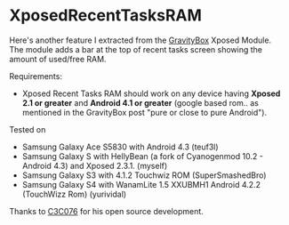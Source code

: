 # XposedRecentTasksRAM

Here's another feature I extracted from the [GravityBox](http://forum.xda-developers.com/showthread.php?t=2316070) Xposed Module.  
The module adds a bar at the top of recent tasks screen showing the amount of used/free RAM.

Requirements:
 - Xposed Recent Tasks RAM should work on any device having **Xposed 2.1 or greater** and **Android 4.1 or greater** (google based rom.. as mentioned in the GravityBox post "pure or close to pure Android").

Tested on
- Samsung Galaxy Ace S5830 with Android 4.3 (teuf3l)
- Samsung Galaxy S with HellyBean (a fork of Cyanogenmod 10.2 - Android 4.3) and Xposed 2.3.1. (myself)
- Samsung Galaxy S3 with 4.1.2 Touchwiz ROM (SuperSmashedBro)
- Samsung Galaxy S4 with WanamLite 1.5 XXUBMH1 Android 4.2.2 (TouchWizz Rom) (yurividal)

Thanks to [C3C076](http://forum.xda-developers.com/member.php?u=5008415) for his open source development.
